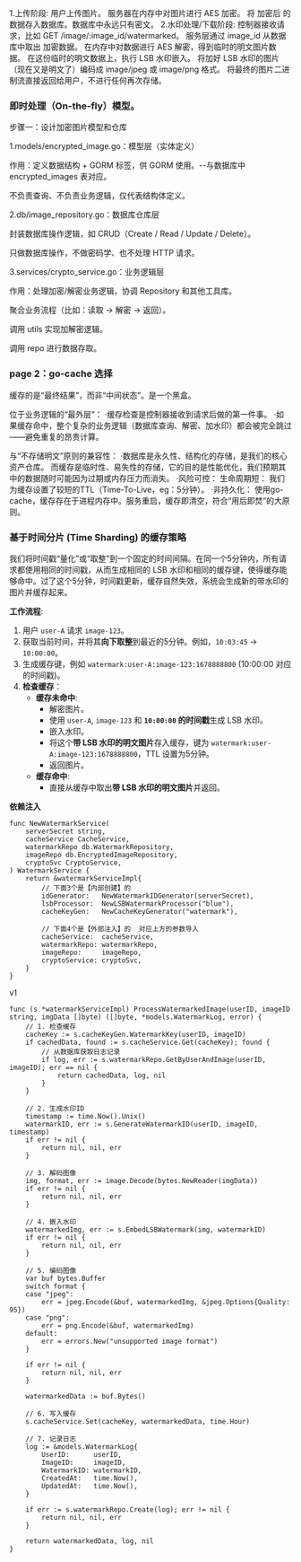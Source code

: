 1.上传阶段:
用户上传图片。
服务器在内存中对图片进行 AES 加密。
将 加密后 的数据存入数据库。数据库中永远只有密文。
2.水印处理/下载阶段:
控制器接收请求，比如 GET /image/:image_id/watermarked。
服务层通过 image_id 从数据库中取出 加密数据。
在内存中对数据进行 AES 解密，得到临时的明文图片数据。
在这份临时的明文数据上，执行 LSB 水印嵌入。
将加好 LSB 水印的图片（现在又是明文了）编码成 image/jpeg 或 image/png 格式。
将最终的图片二进制流直接返回给用户，不进行任何再次存储。

### 即时处理（On-the-fly）模型。

步骤一：设计加密图片模型和仓库

1.models/encrypted_image.go：模型层（实体定义）

作用：定义数据结构 + GORM 标签，供 GORM 使用。--与数据库中 encrypted_images 表对应。

不负责查询、不负责业务逻辑，仅代表结构体定义。

2.db/image_repository.go：数据库仓库层

封装数据库操作逻辑，如 CRUD（Create / Read / Update / Delete）。

只做数据库操作，不做密码学、也不处理 HTTP 请求。

3.services/crypto_service.go：业务逻辑层

作用：处理加密/解密业务逻辑，协调 Repository 和其他工具库。

聚合业务流程（比如：读取 → 解密 → 返回）。

调用 utils 实现加解密逻辑。

调用 repo 进行数据存取。


### page 2：go-cache 选择
缓存的是“最终结果”，而非“中间状态”。是一个黑盒。

位于业务逻辑的“最外层”： 
·缓存检查是控制器接收到请求后做的第一件事。
·如果缓存命中，整个复杂的业务逻辑（数据库查询、解密、加水印）都会被完全跳过——避免重复的昂贵计算。

与“不存储明文”原则的兼容性：
·数据库是永久性、结构化的存储，是我们的核心资产仓库。
而缓存是临时性、易失性的存储，它的目的是性能优化，我们预期其中的数据随时可能因为过期或内存压力而消失。
·风险可控：
生命周期短： 我们为缓存设置了较短的TTL（Time-To-Live，eg：5分钟）。
·非持久化： 使用go-cache，缓存存在于进程内存中。服务重启，缓存即清空，符合“用后即焚”的大原则。

### 基于时间分片 (Time Sharding) 的缓存策略

我们将时间戳“量化”或“取整”到一个固定的时间间隔。在同一个5分钟内，所有请求都使用相同的时间戳，从而生成相同的 LSB 水印和相同的缓存键，使得缓存能够命中。过了这个5分钟，时间戳更新，缓存自然失效，系统会生成新的带水印的图片并缓存起来。

**工作流程**:
1.  用户 `user-A` 请求 `image-123`。
2.  获取当前时间，并将其**向下取整**到最近的5分钟。例如，`10:03:45` -> `10:00:00`。
3.  生成缓存键，例如 `watermark:user-A:image-123:1678888800` (10:00:00 对应的时间戳)。
4.  **检查缓存**：
    *   **缓存未命中**:
        *   解密图片。
        *   使用 `user-A`, `image-123` 和 **`10:00:00` 的时间戳**生成 LSB 水印。
        *   嵌入水印。
        *   将这个**带 LSB 水印的明文图片**存入缓存，键为 `watermark:user-A:image-123:1678888800`，TTL 设置为5分钟。
        *   返回图片。
    *   **缓存命中**:
        *   直接从缓存中取出**带 LSB 水印的明文图片**并返回。

**依赖注入**
```
func NewWatermarkService(
	serverSecret string,
	cacheService CacheService,
	watermarkRepo db.WatermarkRepository,
	imageRepo db.EncryptedImageRepository,
	cryptoSvc CryptoService,
) WatermarkService {
	return &watermarkServiceImpl{
		// 下面3个是【内部创建】的
		idGenerator:   NewWatermarkIDGenerator(serverSecret),
		lsbProcessor:  NewLSBWatermarkProcessor("blue"),
		cacheKeyGen:   NewCacheKeyGenerator("watermark"),
		
		// 下面4个是【外部注入】的  对应上方的参数导入
		cacheService:  cacheService,
		watermarkRepo: watermarkRepo,
		imageRepo:     imageRepo,
		cryptoService: cryptoSvc,
	}
}
```

v1
```
func (s *watermarkServiceImpl) ProcessWatermarkedImage(userID, imageID string, imgData []byte) ([]byte, *models.WatermarkLog, error) {
	// 1. 检查缓存
	cacheKey := s.cacheKeyGen.WatermarkKey(userID, imageID)
	if cachedData, found := s.cacheService.Get(cacheKey); found {
		// 从数据库获取日志记录
		if log, err := s.watermarkRepo.GetByUserAndImage(userID, imageID); err == nil {
			return cachedData, log, nil
		}
	}

	// 2. 生成水印ID
	timestamp := time.Now().Unix()
	watermarkID, err := s.GenerateWatermarkID(userID, imageID, timestamp)
	if err != nil {
		return nil, nil, err
	}

	// 3. 解码图像
	img, format, err := image.Decode(bytes.NewReader(imgData))
	if err != nil {
		return nil, nil, err
	}

	// 4. 嵌入水印
	watermarkedImg, err := s.EmbedLSBWatermark(img, watermarkID)
	if err != nil {
		return nil, nil, err
	}

	// 5. 编码图像
	var buf bytes.Buffer
	switch format {
	case "jpeg":
		err = jpeg.Encode(&buf, watermarkedImg, &jpeg.Options{Quality: 95})
	case "png":
		err = png.Encode(&buf, watermarkedImg)
	default:
		err = errors.New("unsupported image format")
	}

	if err != nil {
		return nil, nil, err
	}

	watermarkedData := buf.Bytes()

	// 6. 写入缓存
	s.cacheService.Set(cacheKey, watermarkedData, time.Hour)

	// 7. 记录日志
	log := &models.WatermarkLog{
		UserID:      userID,
		ImageID:     imageID,
		WatermarkID: watermarkID,
		CreatedAt:   time.Now(),
		UpdatedAt:   time.Now(),
	}

	if err := s.watermarkRepo.Create(log); err != nil {
		return nil, nil, err
	}

	return watermarkedData, log, nil
}
```
